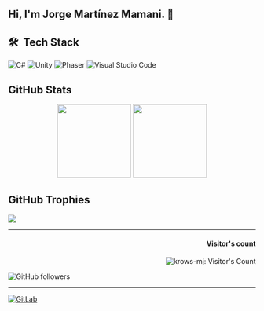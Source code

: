 ## Hi, I'm Jorge Martínez Mamani. 👋

## 🛠 &nbsp;Tech Stack

![C#](https://img.shields.io/badge/C%23-239120?style=flat-square&logo=c-sharp&logoColor=white)
![Unity](https://img.shields.io/badge/Unity-222c37?style=flat-square&logo=unity&logoColor=white)
![Phaser](https://img.shields.io/badge/Phaser-darkviolet?style=flat-square&logo=phaser&logoColor=white)
![Visual Studio Code](https://img.shields.io/badge/Visual%20Studio%20Code-f0efe7?style=flat-square&logo=visual-studio-code&logoColor=blue)

## GitHub Stats

<div align="center">
  
<img height="150em" src="https://github-readme-stats.vercel.app/api?username=krows-mj&show_icons=true&theme=onedark&include_all_commits=false&count_private=true"/>
<img height="150em" src="https://github-readme-stats.vercel.app/api/top-langs/?username=krows-mj&layout=compact&langs_count=8&theme=onedark"/>

</div>
  
## GitHub Trophies

![](https://github-profile-trophy.vercel.app/?username=krows-mj&theme=onedark&no-frame=false&no-bg=false&margin-w=4)

---

<h4 align="right">Visitor's count</h4>
<p align="right">
<img src="https://profile-counter.glitch.me/{krows-mj}/count.svg" alt="krows-mj: Visitor's Count" /></p>

<p>
  <img alt="GitHub followers" src="https://img.shields.io/github/followers/krows-mj?label=Github%20followers&style=for-the-badge">
</p>
  
---

<a href="https://gitlab.com/krows-mj" target="_blank">
  
![GitLab](https://img.shields.io/badge/GitLab-330F63?style=flat-square&logo=gitlab&logoColor=white)
</a>
